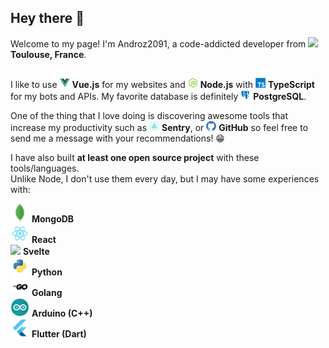 ## Hey there 👋

Welcome to my page! I'm Androz2091, a code-addicted developer from <img src="https://image.flaticon.com/icons/svg/197/197560.svg" width="13"/> **Toulouse, France**.

## 

I like to use ![vue](https://github.com/Androz2091/Androz2091/raw/main/vue.png) **Vue.js** for my websites and ![node-js](https://github.com/Androz2091/Androz2091/raw/main/node-js.png) **Node.js** with ![typescript](https://github.com/Androz2091/Androz2091/raw/main/typescript.png) **TypeScript** for my bots and APIs. My favorite database is definitely ![postgresql](https://github.com/Androz2091/Androz2091/raw/main/postgresql.png) **PostgreSQL**.

One of the thing that I love doing is discovering awesome tools that increase my productivity such as ![sentry](https://github.com/Androz2091/Androz2091/raw/main/sentry.png) **Sentry**, or ![GitHub](https://github.com/Androz2091/Androz2091/raw/main/github.png) **GitHub** so feel free to send me a message with your recommendations! 😁

I have also built **at least one open source project** with these tools/languages.  
Unlike Node, I don't use them every day, but I may have some experiences with:

<img height="30" src="https://github.com/Androz2091/Androz2091/raw/main/mongo.png"> **MongoDB**  
<img height="30" src="https://raw.githubusercontent.com/github/explore/80688e429a7d4ef2fca1e82350fe8e3517d3494d/topics/react/react.png"> **React**  
<img height="30" src="https://avatars.githubusercontent.com/u/23617963"> **Svelte**  
<img height="30" src="https://raw.githubusercontent.com/github/explore/80688e429a7d4ef2fca1e82350fe8e3517d3494d/topics/python/python.png"> **Python**  
<img height="30" src="https://raw.githubusercontent.com/github/explore/80688e429a7d4ef2fca1e82350fe8e3517d3494d/topics/go/go.png"> **Golang**  
<img height="30" src="https://raw.githubusercontent.com/github/explore/80688e429a7d4ef2fca1e82350fe8e3517d3494d/topics/arduino/arduino.png"> **Arduino (C++)**  
<img height="30" src="https://raw.githubusercontent.com/github/explore/80688e429a7d4ef2fca1e82350fe8e3517d3494d/topics/flutter/flutter.png"> **Flutter (Dart)** 

